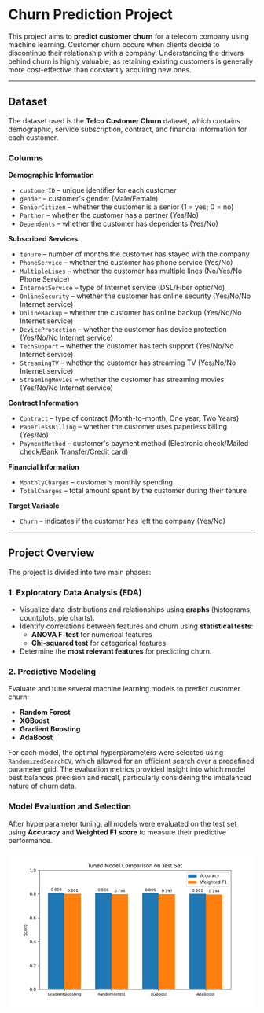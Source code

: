 # Churn Prediction Project

This project aims to **predict customer churn** for a telecom company using machine learning. Customer churn occurs when clients decide to discontinue their relationship with a company. Understanding the drivers behind churn is highly valuable, as retaining existing customers is generally more cost-effective than constantly acquiring new ones.

---

## Dataset

The dataset used is the **Telco Customer Churn** dataset, which contains demographic, service subscription, contract, and financial information for each customer.  

### Columns

**Demographic Information**
- `customerID` – unique identifier for each customer  
- `gender` – customer's gender (Male/Female)  
- `SeniorCitizen` – whether the customer is a senior (1 = yes; 0 = no)  
- `Partner` – whether the customer has a partner (Yes/No)  
- `Dependents` – whether the customer has dependents (Yes/No)  

**Subscribed Services**
- `tenure` – number of months the customer has stayed with the company  
- `PhoneService` – whether the customer has phone service (Yes/No)  
- `MultipleLines` – whether the customer has multiple lines (No/Yes/No Phone Service)  
- `InternetService` – type of Internet service (DSL/Fiber optic/No)  
- `OnlineSecurity` – whether the customer has online security (Yes/No/No Internet service)  
- `OnlineBackup` – whether the customer has online backup (Yes/No/No Internet service)  
- `DeviceProtection` – whether the customer has device protection (Yes/No/No Internet service)  
- `TechSupport` – whether the customer has tech support (Yes/No/No Internet service)  
- `StreamingTV` – whether the customer has streaming TV (Yes/No/No Internet service)  
- `StreamingMovies` – whether the customer has streaming movies (Yes/No/No Internet service)  

**Contract Information**
- `Contract` – type of contract (Month-to-month, One year, Two Years)  
- `PaperlessBilling` – whether the customer uses paperless billing (Yes/No)  
- `PaymentMethod` – customer's payment method (Electronic check/Mailed check/Bank Transfer/Credit card)  

**Financial Information**
- `MonthlyCharges` – customer's monthly spending  
- `TotalCharges` – total amount spent by the customer during their tenure  

**Target Variable**
- `Churn` – indicates if the customer has left the company (Yes/No)  

---

## Project Overview

The project is divided into two main phases:

### 1. Exploratory Data Analysis (EDA)
- Visualize data distributions and relationships using **graphs** (histograms, countplots, pie charts).  
- Identify correlations between features and churn using **statistical tests**:  
  - **ANOVA F-test** for numerical features  
  - **Chi-squared test** for categorical features  
- Determine the **most relevant features** for predicting churn.  

### 2. Predictive Modeling
Evaluate and tune several machine learning models to predict customer churn:
  
- **Random Forest**  
- **XGBoost**  
- **Gradient Boosting**  
- **AdaBoost**
  
For each model, the optimal hyperparameters were selected using `RandomizedSearchCV`, which allowed for an efficient search over a predefined parameter grid. The evaluation metrics provided insight into which model best balances precision and recall, particularly considering the imbalanced nature of churn data.

### Model Evaluation and Selection

After hyperparameter tuning, all models were evaluated on the test set using **Accuracy** and **Weighted F1 score** to measure their predictive performance.

![Comparison between the four models tested](Models%20Results%20Comparison.png)

